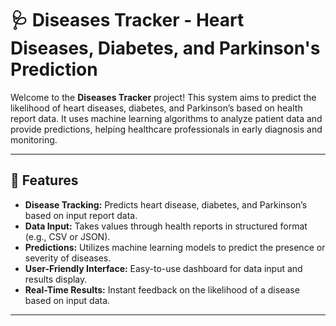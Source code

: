 # 🩺 Diseases Tracker - Heart Diseases, Diabetes, and Parkinson's Prediction

Welcome to the **Diseases Tracker** project! This system aims to predict the likelihood of heart diseases, diabetes, and Parkinson’s based on health report data. It uses machine learning algorithms to analyze patient data and provide predictions, helping healthcare professionals in early diagnosis and monitoring.

---

## 🚀 Features

- **Disease Tracking:** Predicts heart disease, diabetes, and Parkinson’s based on input report data.
- **Data Input:** Takes values through health reports in structured format (e.g., CSV or JSON).
- **Predictions:** Utilizes machine learning models to predict the presence or severity of diseases.
- **User-Friendly Interface:** Easy-to-use dashboard for data input and results display.
- **Real-Time Results:** Instant feedback on the likelihood of a disease based on input data.

---
